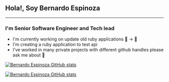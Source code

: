 ## Hola!, Soy Bernardo Espinoza
---

### I'm Senior Software Engineer and Tech lead

- I'm currently working on update old ruby applications 🚂 -> 🚄
- I'm creating a ruby application to test api
- I've worked in many private projects with different github handles please\
ask me about 💬

[![Bernardo Espinoza GitHub stats](https://github-readme-stats-bernespinoza.vercel.app/api?username=bernespinoza&show_icons=true&theme=transparent&hide=stars&include_all_commits=true)](https://github.com/bernespinoza/github-readme-stats)

[![Bernardo Espinoza GitHub stats](https://github-readme-stats-bernespinoza.vercel.app/api?username=bernesp&show_icons=true&theme=transparent&hide=stars&include_all_commits=true)](https://github.com/bernespinoza/github-readme-stats)




